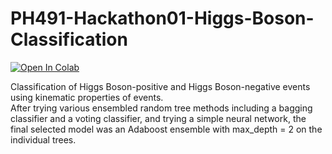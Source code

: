 # PH491-Hackathon01-Higgs-Boson-Classification
<a target="_blank" href="https://colab.research.google.com/github/spencer-yong/PH491-Hackathon01-Higgs-Boson-Classification/blob/main/PH491_Hackathon_01_Kodatt_Rollins_Yong.ipynb">
  <img src="https://colab.research.google.com/assets/colab-badge.svg" alt="Open In Colab"/>
</a>

Classification of Higgs Boson-positive and Higgs Boson-negative events using kinematic properties of events. <br>
After trying various ensembled random tree methods including a bagging classifier and a voting classifier, and trying a simple neural network, the final selected model was an Adaboost ensemble with max_depth = 2 on the individual trees.
